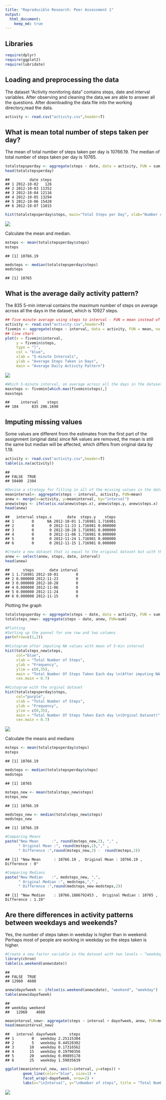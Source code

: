 ```yaml
---
title: "Reproducible Research: Peer Assessment 1"
output: 
  html_document:
    keep_md: true
---
```




## Libraries


```r
require(dplyr)
require(ggplot2)
require(lubridate)
```

## Loading and preprocessing the data
The dataset “Activity monitoring data” contains steps, date and interval variables. After observing and cleaning the data,we are able to answer all the questions.
After downloading the data file into the working directory,read the data.

```r
activity <- read.csv("activity.csv",header=T)
```

## What is mean total number of steps taken per day?
The mean of total number of steps taken per day is 10766.19. The median of total number of steps taken per day is 10765.

```r
totalstepsperday <- aggregate(steps ~ date, data = activity, FUN = sum, na.rm = TRUE)
head(totalstepsperday)
```

```
##         date steps
## 1 2012-10-02   126
## 2 2012-10-03 11352
## 3 2012-10-04 12116
## 4 2012-10-05 13294
## 5 2012-10-06 15420
## 6 2012-10-07 11015
```

```r
hist(totalstepsperday$steps, main="Total Steps per Day", xlab="Number of Steps per Day",  ylab = "Interval", col="blue")
```

![](PA1_template_files/figure-html/unnamed-chunk-3-1.png)<!-- -->

Calculate the mean and median.

```r
msteps <- mean(totalstepsperday$steps)
msteps
```

```
## [1] 10766.19
```

```r
medsteps <- median(totalstepsperday$steps)
medsteps
```

```
## [1] 10765
```

## What is the average daily activity pattern?
The 835 5-min interval contains the maximum number of steps on average across all the days in the dataset, which is 10927 steps.

```r
## five minute average using steps to interval - FUN = mean instead of sum
activity <- read.csv("activity.csv",header=T)
fivemin <- aggregate(steps ~ interval, data = activity, FUN = mean, na.rm = TRUE)
## line chart
plot(x = fivemin$interval, 
     y = fivemin$steps, 
     type = "l", 
     col = "blue",
     xlab = "5-minute Intervals",
     ylab = "Average Steps Taken in Days",
     main = "Average Daily Activity Pattern")
```

![](PA1_template_files/figure-html/unnamed-chunk-5-1.png)<!-- -->


```r
#Which 5-minute interval, on average across all the days in the dataset, contains the maximum number of steps?
maxsteps <- fivemin[which.max(fivemin$steps),]
maxsteps
```

```
##     interval    steps
## 104      835 206.1698
```

## Imputing missing values
Some values are different from the estimates from the first part of the assignment (original data) since NA values are removed, the mean is still the same but median will be affected, which differs from original data by 1.19.


```r
activity <- read.csv("activity.csv",header=T)
table(is.na(activity))
```

```
## 
## FALSE  TRUE 
## 50400  2304
```

```r
#Devise a strategy for filling in all of the missing values in the dataset. The strategy does not need to be sophisticated.#In the original data set aggregating (mean) steps over 5-minute interval
meaninterval<- aggregate(steps ~ interval, activity, FUN=mean)
anew <- merge(x=activity, y=meaninterval, by="interval")
anew$steps <- ifelse(is.na(anew$steps.x), anew$steps.y, anew$steps.x)
head(anew)
```

```
##   interval steps.x       date  steps.y    steps
## 1        0      NA 2012-10-01 1.716981 1.716981
## 2        0       0 2012-11-23 1.716981 0.000000
## 3        0       0 2012-10-28 1.716981 0.000000
## 4        0       0 2012-11-06 1.716981 0.000000
## 5        0       0 2012-11-24 1.716981 0.000000
## 6        0       0 2012-11-15 1.716981 0.000000
```

```r
#Create a new dataset that is equal to the original dataset but with the missing data filled in.
anew <- select(anew, steps, date, interval)
head(anew)
```

```
##      steps       date interval
## 1 1.716981 2012-10-01        0
## 2 0.000000 2012-11-23        0
## 3 0.000000 2012-10-28        0
## 4 0.000000 2012-11-06        0
## 5 0.000000 2012-11-24        0
## 6 0.000000 2012-11-15        0
```

Plotting the graph

```r
totalstepsperday <- aggregate(steps ~ date, data = activity, FUN = sum, na.rm = TRUE)
totalsteps_new<- aggregate(steps ~ date, anew, FUN=sum)

#Plotting
#Setting up the pannel for one row and two columns
par(mfrow=c(1,2))

#Histogram after imputing NA values with mean of 5-min interval
hist(totalsteps_new$steps, 
     col="blue",
     xlab = "Total Number of Steps", 
     ylab = "Frequency",
     ylim = c(0,35),
     main = "Total Number Of Steps Taken Each day \n(After imputing NA values)",
     cex.main = 0.7)

#Histogram with the orginal dataset
hist(totalstepsperday$steps, 
     col="purple", 
     xlab = "Total Number of Steps", 
     ylab = "Frequency",
     ylim = c(0,35),
     main = "Total Number Of Steps Taken Each day \n(Orginal Dataset)",
     cex.main = 0.7)
```

![](PA1_template_files/figure-html/unnamed-chunk-8-1.png)<!-- -->

Calculate the means and medians


```r
msteps <- mean(totalstepsperday$steps)
msteps
```

```
## [1] 10766.19
```

```r
medsteps <- median(totalstepsperday$steps)
medsteps
```

```
## [1] 10765
```

```r
msteps_new <- mean(totalsteps_new$steps)
msteps_new
```

```
## [1] 10766.19
```

```r
medsteps_new <- median(totalsteps_new$steps)
medsteps_new
```

```
## [1] 10766.19
```

```r
#Comparing Means
paste("New Mean      :", round(msteps_new,2), "," ,  
      " Original Mean :", round(msteps,2),"," , 
      " Difference :",round(msteps_new,2) -  round(msteps,2))
```

```
## [1] "New Mean      : 10766.19 ,  Original Mean : 10766.19 ,  Difference : 0"
```

```r
#Comparing Medians
paste("New Median    :", medsteps_new, ",", 
      " Original Median :", medsteps,"," , 
      " Difference :",round(medsteps_new-medsteps,2))
```

```
## [1] "New Median    : 10766.1886792453 ,  Original Median : 10765 ,  Difference : 1.19"
```

## Are there differences in activity patterns between weekdays and weekends?
Yes, the number of steps taken in weekday is higher than in weekend. Perhaps most of people are working in weekday so the steps taken is higher.


```r
#Create a new factor variable in the dataset with two levels – “weekday” and “weekend” indicating whether a given date is a weekday or weekend day.
library(chron)
table(is.weekend(anew$date))
```

```
## 
## FALSE  TRUE 
## 12960  4608
```

```r
anew$dayofweek <- ifelse(is.weekend(anew$date), "weekend", "weekday")
table(anew$dayofweek)
```

```
## 
## weekday weekend 
##   12960    4608
```

```r
meaninterval_new<- aggregate(steps ~ interval + dayofweek, anew, FUN=mean)
head(meaninterval_new)
```

```
##   interval dayofweek      steps
## 1        0   weekday 2.25115304
## 2        5   weekday 0.44528302
## 3       10   weekday 0.17316562
## 4       15   weekday 0.19790356
## 5       20   weekday 0.09895178
## 6       25   weekday 1.59035639
```

```r
ggplot(meaninterval_new, aes(x=interval, y=steps)) + 
        geom_line(color="blue", size=1) + 
        facet_wrap(~dayofweek, nrow=2) +
        labs(x="\nInterval", y="\nNumber of steps", title = "Total Number Of Steps Taken in Weekday & Weekend")
```

![](PA1_template_files/figure-html/unnamed-chunk-10-1.png)<!-- -->
